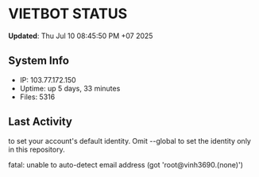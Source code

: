 # VIETBOT STATUS
**Updated**: Thu Jul 10 08:45:50 PM +07 2025

## System Info
- IP: 103.77.172.150
- Uptime: up 5 days, 33 minutes
- Files: 5316

## Last Activity

to set your account's default identity.
Omit --global to set the identity only in this repository.

fatal: unable to auto-detect email address (got 'root@vinh3690.(none)')
